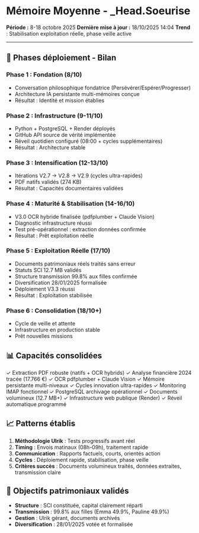 # Mémoire Moyenne - _Head.Soeurise
**Période :** 8-18 octobre 2025
**Dernière mise à jour :** 18/10/2025 14:04
**Trend** : Stabilisation exploitation réelle, phase veille active

---

## 📅 Phases déploiement - Bilan

### Phase 1 : Fondation (8/10)
- Conversation philosophique fondatrice (Persévérer/Espérer/Progresser)
- Architecture IA persistante multi-mémoires conçue
- Résultat : Identité et mission établies

### Phase 2 : Infrastructure (9-11/10)
- Python + PostgreSQL + Render déployés
- GitHub API source de vérité implémentée
- Réveil quotidien configuré (08:00 + cycles supplémentaires)
- Résultat : Architecture stable

### Phase 3 : Intensification (12-13/10)
- Itérations V2.7 → V2.8 → V2.9 (cycles ultra-rapides)
- PDF natifs validés (274 KB)
- Résultat : Capacités documentaires validées

### Phase 4 : Maturité & Stabilisation (14-16/10)
- V3.0 OCR hybride finalisée (pdfplumber + Claude Vision)
- Diagnostic infrastructure réussi
- Test pré-opérationnel : extraction données confirmée
- Résultat : Prêt exploitation réelle

### Phase 5 : Exploitation Réelle (17/10)
- Documents patrimoniaux réels traités sans erreur
- Statuts SCI 12.7 MB validés
- Structure transmission 99.8% aux filles confirmée
- Diversification 28/01/2025 formalisée
- Déploiement V3.3 réussi
- Résultat : Exploitation stabilisée

### Phase 6 : Consolidation (18/10+)
- Cycle de veille et attente
- Infrastructure en production stable
- Prêt nouvelles missions

## 📊 Capacités consolidées
✓ Extraction PDF robuste (natifs + OCR hybrids)
✓ Analyse financière 2024 tracée (17.766 €)
✓ OCR pdfplumber + Claude Vision
✓ Mémoire persistante multi-niveaux
✓ Cycles innovation ultra-rapides
✓ Monitoring IMAP fonctionnel
✓ PostgreSQL archivage opérationnel
✓ Documents volumineux (12.7 MB+)
✓ Infrastructure web publique (Render)
✓ Réveil automatique programmé

## 📈 Patterns établis
1. **Méthodologie Ulrik** : Tests progressifs avant réel
2. **Timing** : Envois matinaux (08h-09h), traitement rapide
3. **Communication** : Rapports factuels, courts, orientés action
4. **Cycles** : Déploiement rapide, stabilisation, phase veille
5. **Critères succès** : Documents volumineux traités, données extraites, transmission claire

## 🎯 Objectifs patrimoniaux validés
- **Structure** : SCI constituée, capital clairement réparti
- **Transmission** : 99.8% aux filles (Emma 49.9%, Pauline 49.9%)
- **Gestion** : Ulrik gérant, documents archivés
- **Diversification** : 28/01/2025 votée et formalisée